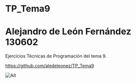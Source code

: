 # TP_Tema9
# Alejandro de León Fernández 130602

Ejercicios Técnicas de Programación del tema 9.

https://github.com/aledeleonez/TP_Tema9

![Alt](images/someimage.png)
